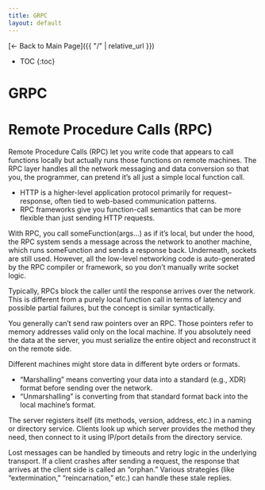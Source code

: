 ```yaml
---
title: GRPC
layout: default
---
```


[← Back to Main Page]({{ "/" | relative_url }})

* TOC
{:toc}


# GRPC
# Remote Procedure Calls (RPC)
Remote Procedure Calls (RPC) let you write code that appears to call functions locally but actually runs those functions on remote machines. The RPC layer handles all the network messaging and data conversion so that you, the programmer, can pretend it’s all just a simple local function call.
* HTTP is a higher-level application protocol primarily for request–response, often tied to web-based communication patterns.
* RPC frameworks give you function-call semantics that can be more flexible than just sending HTTP requests.

With RPC, you call someFunction(args...) as if it’s local, but under the hood, the RPC system sends a message across the network to another machine, which runs someFunction and sends a response back.
Underneath, sockets are still used. However, all the low-level networking code is auto-generated by the RPC compiler or framework, so you don’t manually write socket logic.

Typically, RPCs block the caller until the response arrives over the network.
This is different from a purely local function call in terms of latency and possible partial failures, but the concept is similar syntactically.

You generally can’t send raw pointers over an RPC. Those pointers refer to memory addresses valid only on the local machine.
If you absolutely need the data at the server, you must serialize the entire object and reconstruct it on the remote side.

Different machines might store data in different byte orders or formats.
* “Marshalling” means converting your data into a standard (e.g., XDR) format before sending over the network.
* “Unmarshalling” is converting from that standard format back into the local machine’s format.

The server registers itself (its methods, version, address, etc.) in a naming or directory service.
Clients look up which server provides the method they need, then connect to it using IP/port details from the directory service.

Lost messages can be handled by timeouts and retry logic in the underlying transport. If a client crashes after sending a request, the response that arrives at the client side is called an “orphan.” Various strategies (like “extermination,” “reincarnation,” etc.) can handle these stale replies.
<script src="{{ '/assets/js/dark-mode.js' | relative_url }}"></script>

